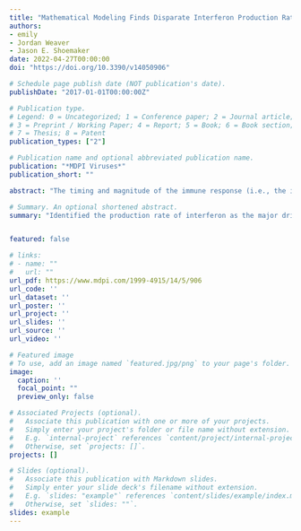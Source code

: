 ```yaml
---
title: "Mathematical Modeling Finds Disparate Interferon Production Rates Drive Strain-Specific Immunodynamics during Deadly Influenza Infection"
authors:
- emily
- Jordan Weaver 
- Jason E. Shoemaker
date: 2022-04-27T00:00:00
doi: "https://doi.org/10.3390/v14050906"

# Schedule page publish date (NOT publication's date).
publishDate: "2017-01-01T00:00:00Z"

# Publication type.
# Legend: 0 = Uncategorized; 1 = Conference paper; 2 = Journal article;
# 3 = Preprint / Working Paper; 4 = Report; 5 = Book; 6 = Book section;
# 7 = Thesis; 8 = Patent
publication_types: ["2"]

# Publication name and optional abbreviated publication name.
publication: "*MDPI Viruses*"
publication_short: ""

abstract: "The timing and magnitude of the immune response (i.e., the immunodynamics) associated with the early innate immune response to viral infection display distinct trends across influenza A virus subtypes in vivo. Evidence shows that the timing of the type-I interferon response and the overall magnitude of immune cell infiltration are both correlated with more severe outcomes. However, the mechanisms driving the distinct immunodynamics between infections of different virus strains (strain-specific immunodynamics) remain unclear. Here, computational modeling and strain-specific immunologic data are used to identify the immune interactions that differ in mice infected with low-pathogenic H1N1 or high-pathogenic H5N1 influenza viruses. Computational exploration of free parameters between strains suggests that the production rate of interferon is the major driver of strain-specific immune responses observed in vivo, and points towards the relationship between the viral load and lung epithelial interferon production as the main source of variance between infection outcomes. A greater understanding of the contributors to strain-specific immunodynamics can be utilized in future efforts aimed at treatment development to improve clinical outcomes of high-pathogenic viral strains." 

# Summary. An optional shortened abstract.
summary: "Identified the production rate of interferon as the major driver of strain-specific immune responses observed in mice infected with low-pathogenic H1N1 or high-pathogenic H5N1 influenza viruses using mathematical modeling. Uncovering the relationship between the viral load and lung epithelial interferon production as the main source of variance between infection outcomes can be used to guide treatment development and improve clinical outcomes of infections with high-pathogenic viral strains." 


featured: false

# links:
# - name: ""
#   url: ""
url_pdf: https://www.mdpi.com/1999-4915/14/5/906 
url_code: ''
url_dataset: ''
url_poster: ''
url_project: ''
url_slides: ''
url_source: ''
url_video: ''

# Featured image
# To use, add an image named `featured.jpg/png` to your page's folder. 
image:
  caption: ''
  focal_point: ""
  preview_only: false

# Associated Projects (optional).
#   Associate this publication with one or more of your projects.
#   Simply enter your project's folder or file name without extension.
#   E.g. `internal-project` references `content/project/internal-project/index.md`.
#   Otherwise, set `projects: []`.
projects: []

# Slides (optional).
#   Associate this publication with Markdown slides.
#   Simply enter your slide deck's filename without extension.
#   E.g. `slides: "example"` references `content/slides/example/index.md`.
#   Otherwise, set `slides: ""`.
slides: example
---
```

